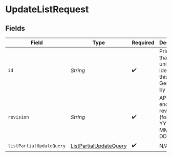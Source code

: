 # UpdateListRequest


## Fields

| Field                                                                       | Type                                                                        | Required                                                                    | Description                                                                 | Example                                                                     |
| --------------------------------------------------------------------------- | --------------------------------------------------------------------------- | --------------------------------------------------------------------------- | --------------------------------------------------------------------------- | --------------------------------------------------------------------------- |
| `id`                                                                        | *String*                                                                    | :heavy_check_mark:                                                          | Primary key that uniquely identifies this list. Generated by Klaviyo.       | Y6nRLr                                                                      |
| `revision`                                                                  | *String*                                                                    | :heavy_check_mark:                                                          | API endpoint revision (format: YYYY-MM-DD[.suffix])                         |                                                                             |
| `listPartialUpdateQuery`                                                    | [ListPartialUpdateQuery](../../models/components/ListPartialUpdateQuery.md) | :heavy_check_mark:                                                          | N/A                                                                         |                                                                             |